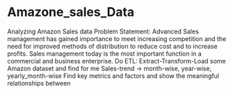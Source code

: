# Amazone_sales_Data
 Analyzing Amazon Sales data
 Problem Statement:
 Advanced
 Sales management has gained importance to meet increasing competition and the need for improved methods of distribution to reduce cost and to increase profits. Sales management today is the most important function in a commercial and business enterprise.
 Do ETL: Extract-Transform-Load some Amazon dataset and find for me Sales-trend -> month-wise, year-wise, yearly_month-wise Find key metrics and factors and show the meaningful relationships between
